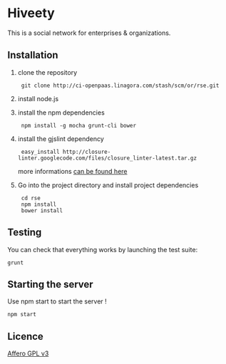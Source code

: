 Hiveety
=======

This is a social network for enterprises & organizations.

Installation
------------

1. clone the repository

        git clone http://ci-openpaas.linagora.com/stash/scm/or/rse.git

2. install node.js

3. install the npm dependencies

        npm install -g mocha grunt-cli bower
    
4. install the gjslint dependency

        easy_install http://closure-linter.googlecode.com/files/closure_linter-latest.tar.gz

    more informations [can be found here](https://developers.google.com/closure/utilities/docs/linter_howto)
    
5. Go into the project directory and install project dependencies

        cd rse
        npm install
        bower install
    
Testing
-------

You can check that everything works by launching the test suite:

    grunt
    

Starting the server
------------------

Use npm start to start the server !

    npm start
    
Licence
-------

[Affero GPL v3](http://www.gnu.org/licenses/agpl-3.0.html)
